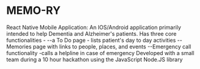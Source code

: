 # MEMO-RY
React Native Mobile Application: An IOS/Android application primarily intended to help Dementia and Alzheimer's patients.  Has three core functionalities - --a To Do page - lists patient's day to day activities --Memories page with links to people, places, and events --Emergency call functionality -calls a helpline in case of emergency  Developed with a small team during a 10 hour hackathon using the JavaScript Node.JS library
